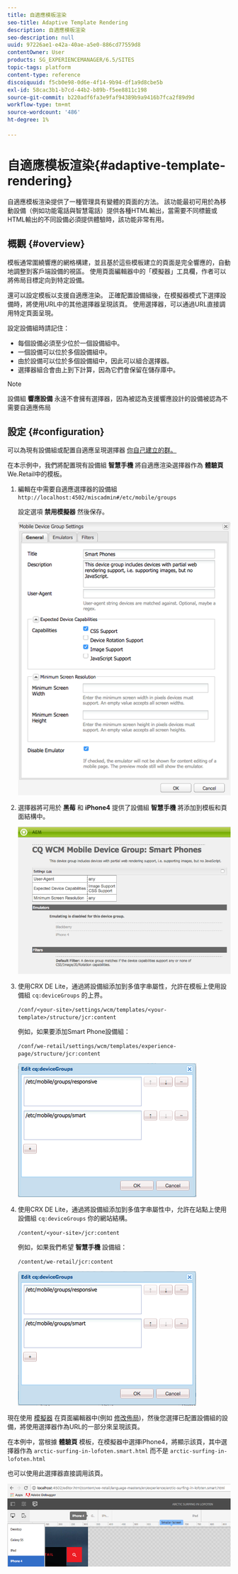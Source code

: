```yaml
---
title: 自適應模板渲染
seo-title: Adaptive Template Rendering
description: 自適應模板渲染
seo-description: null
uuid: 97226ae1-e42a-40ae-a5e0-886cd77559d8
contentOwner: User
products: SG_EXPERIENCEMANAGER/6.5/SITES
topic-tags: platform
content-type: reference
discoiquuid: f5cb0e98-0d6e-4f14-9b94-df1a9d8cbe5b
exl-id: 58cac3b1-b7cd-44b2-b89b-f5ee8811c198
source-git-commit: b220adf6fa3e9faf94389b9a9416b7fca2f89d9d
workflow-type: tm+mt
source-wordcount: '486'
ht-degree: 1%

---
```


# 自適應模板渲染{#adaptive-template-rendering}

自適應模板渲染提供了一種管理具有變體的頁面的方法。 該功能最初可用於為移動設備（例如功能電話與智慧電話）提供各種HTML輸出，當需要不同標籤或HTML輸出的不同設備必須提供體驗時，該功能非常有用。

## 概觀 {#overview}

模板通常圍繞響應的網格構建，並且基於這些模板建立的頁面是完全響應的，自動地調整到客戶端設備的視區。 使用頁面編輯器中的「模擬器」工具欄，作者可以將佈局目標定向到特定設備。

還可以設定模板以支援自適應渲染。 正確配置設備組後，在模擬器模式下選擇設備時，將使用URL中的其他選擇器呈現該頁。 使用選擇器，可以通過URL直接調用特定頁面呈現。

設定設備組時請記住：

* 每個設備必須至少位於一個設備組中。
* 一個設備可以位於多個設備組中。
* 由於設備可以位於多個設備組中，因此可以組合選擇器。
* 選擇器組合會由上到下計算，因為它們會保留在儲存庫中。

>[!NOTE]
>
>設備組 **響應設備** 永遠不會擁有選擇器，因為被認為支援響應設計的設備被認為不需要自適應佈局

## 設定 {#configuration}

可以為現有設備組或配置自適應呈現選擇器 [你自己建立的群。](/help/sites-developing/mobile.md#device-groups)

在本示例中，我們將配置現有設備組 **智慧手機** 將自適應渲染選擇器作為 **體驗頁** We.Retail中的模板。

1. 編輯在中需要自適應選擇器的設備組 `http://localhost:4502/miscadmin#/etc/mobile/groups`

   設定選項 **禁用模擬器** 然後保存。

   ![chlimage_1-157](assets/chlimage_1-157.png)

1. 選擇器將可用於 **黑莓** 和 **iPhone4** 提供了設備組 **智慧手機** 將添加到模板和頁面結構中。

   ![chlimage_1-158](assets/chlimage_1-158.png)

1. 使用CRX DE Lite，通過將設備組添加到多值字串屬性，允許在模板上使用設備組 `cq:deviceGroups` 的上界。

   `/conf/<your-site>/settings/wcm/templates/<your-template>/structure/jcr:content`

   例如，如果要添加Smart Phone設備組：

   `/conf/we-retail/settings/wcm/templates/experience-page/structure/jcr:content`

   ![chlimage_1-159](assets/chlimage_1-159.png)

1. 使用CRX DE Lite，通過將設備組添加到多值字串屬性中，允許在站點上使用設備組 `cq:deviceGroups` 你的網站結構。

   `/content/<your-site>/jcr:content`

   例如，如果我們希望 **智慧手機** 設備組：

   `/content/we-retail/jcr:content`

   ![chlimage_1-160](assets/chlimage_1-160.png)

現在使用 [模擬器](/help/sites-authoring/responsive-layout.md#layout-definitions-device-emulation-and-breakpoints) 在頁面編輯器中(例如 [修改佈局](/help/sites-authoring/responsive-layout.md))，然後您選擇已配置設備組的設備，將使用選擇器作為URL的一部分來呈現該頁。

在本例中，當根據 **體驗頁** 模板，在模擬器中選擇iPhone4，將顯示該頁，其中選擇器作為 `arctic-surfing-in-lofoten.smart.html` 而不是 `arctic-surfing-in-lofoten.html`

也可以使用此選擇器直接調用該頁。

![chlimage_1-161](assets/chlimage_1-161.png)
